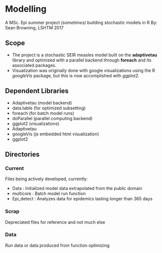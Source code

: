 # Modelling
A MSc. Epi summer project *(sometimes)* building stochastic models in R
By: Sean Browning, LSHTM 2017

## Scope
  * The project is a stochastic SEIR measles model built on the **adaptivetau**
    library and optimized with a parallel backend through **foreach** and its
    associated packages.
  * Visualization was originally done with google visualizations using the R *googleVis*
    package, but this is now accomplished with *ggplot2*.

## Dependent Libraries
* Adaptivetau (model backend)
* data.table (for optimized subsetting)
* foreach (for batch model runs)
* doParallel (parallel computing backend)
* ggplot2 (visualizations)
* Adaptivetau
* googleVis (js embedded html visualization)
* ggplot2

## Directories
### Current
  Files being actively developed, currently:
  * Data : Initialized model data extrapolated from the public domain
  * multicore : Batch model run function
  * Epi_detect : Analyzes data for epidemics lasting longer than 365 days
### Scrap
  Depreciated files for reference and not much else
### Data
  Run data or data produced from function optimizing
